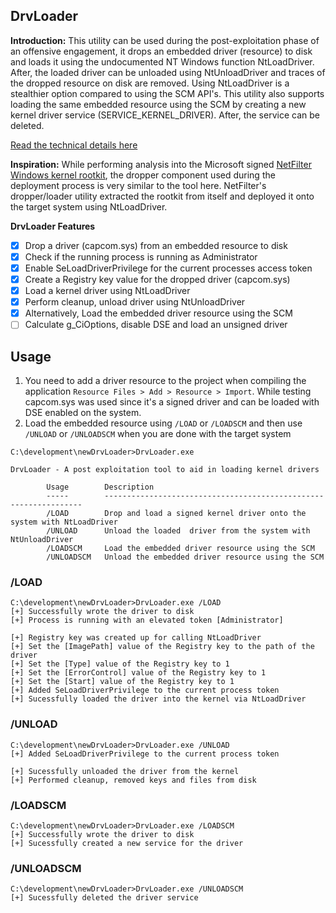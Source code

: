 ## DrvLoader

**Introduction:**
This utility can be used during the post-exploitation phase of an offensive engagement, it drops an embedded driver (resource) to disk and loads it using the undocumented NT Windows function NtLoadDriver. After, the loaded driver can be unloaded using NtUnloadDriver and traces of the dropped resource on disk are removed. Using NtLoadDriver is a stealthier option compared to using the SCM API's. This utility also supports loading the same embedded resource using the SCM by creating a new kernel driver service (SERVICE_KERNEL_DRIVER). After, the service can be deleted. 

[Read the technical details here](https://github.com/FULLSHADE/DrvLoader/blob/main/Documentation.md)

**Inspiration:**
While performing analysis into the Microsoft signed [NetFilter Windows kernel rootkit](https://www.gdatasoftware.com/blog/microsoft-signed-a-malicious-netfilter-rootkit), the dropper component used during the deployment process is very similar to the tool here. NetFilter's dropper/loader utility extracted the rootkit from itself and deployed it onto the target system using NtLoadDriver.

**DrvLoader Features**

- [x] Drop a driver (capcom.sys) from an embedded resource to disk
- [x] Check if the running process is running as Administrator
- [x] Enable SeLoadDriverPrivilege for the current processes access token
- [x] Create a Registry key value for the dropped driver (capcom.sys)
- [x] Load a kernel driver using NtLoadDriver
- [x] Perform cleanup, unload driver using NtUnloadDriver
- [x] Alternatively, Load the embedded driver resource using the SCM
- [ ] Calculate g_CiOptions, disable DSE and load an unsigned driver

## Usage

1. You need to add a driver resource to the project when compiling the application `Resource Files > Add > Resource > Import`. While testing capcom.sys was used since it's a signed driver and can be loaded with DSE enabled on the system. 
2. Load the embedded resource using `/LOAD` or `/LOADSCM` and then use `/UNLOAD` or `/UNLOADSCM` when you are done with the target system

```
C:\development\newDrvLoader>DrvLoader.exe

DrvLoader - A post exploitation tool to aid in loading kernel drivers

        Usage        Description
        -----        -----------------------------------------------------------------
        /LOAD        Drop and load a signed kernel driver onto the system with NtLoadDriver
        /UNLOAD      Unload the loaded  driver from the system with NtUnloadDriver
        /LOADSCM     Load the embedded driver resource using the SCM
        /UNLOADSCM   Unload the embedded driver resource using the SCM
```

### /LOAD

```
C:\development\newDrvLoader>DrvLoader.exe /LOAD
[+] Successfully wrote the driver to disk
[+] Process is running with an elevated token [Administrator]

[+] Registry key was created up for calling NtLoadDriver
[+] Set the [ImagePath] value of the Registry key to the path of the driver
[+] Set the [Type] value of the Registry key to 1
[+] Set the [ErrorControl] value of the Registry key to 1
[+] Set the [Start] value of the Registry key to 1
[+] Added SeLoadDriverPrivilege to the current process token
[+] Sucessfully loaded the driver into the kernel via NtLoadDriver
```

### /UNLOAD

```
C:\development\newDrvLoader>DrvLoader.exe /UNLOAD
[+] Added SeLoadDriverPrivilege to the current process token

[+] Sucessfully unloaded the driver from the kernel
[+] Performed cleanup, removed keys and files from disk
```

### /LOADSCM

```
C:\development\newDrvLoader>DrvLoader.exe /LOADSCM
[+] Successfully wrote the driver to disk
[+] Sucessfully created a new service for the driver
```

### /UNLOADSCM

```
C:\development\newDrvLoader>DrvLoader.exe /UNLOADSCM
[+] Sucessfully deleted the driver service
```
